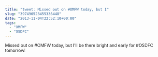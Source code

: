 ```yaml
---
title: "tweet: Missed out on #OMFW today, but I"
slug: "397496523455336448"
date: "2013-11-04T22:52:10+00:00"
tags:
  - "OMFW"
  - "OSDFC"
---
```

Missed out on #OMFW today, but I'll be there bright and early for #OSDFC tomorrow!